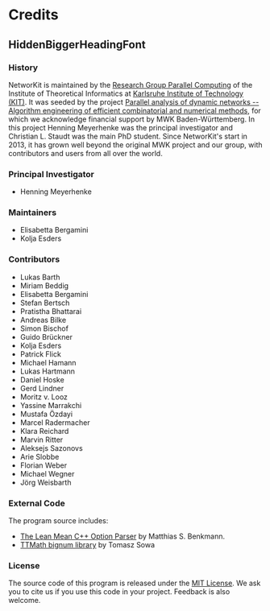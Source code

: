 Credits
=======

<span class="hidden">HiddenBiggerHeadingFont</span>
---------------------------------------------------

### History

NetworKit is maintained by the [Research Group Parallel
Computing](http://parco.iti.kit.edu) of the Institute of Theoretical
Informatics at [Karlsruhe Institute of Technology
(KIT)](http://www.kit.edu/english/index.php). It was seeded by the
project [Parallel analysis of dynamic networks -- Algorithm engineering
of efficient combinatorial and numerical
methods](http://parco.iti.kit.edu/forschung-en.shtml), for which we
acknowledge financial support by MWK Baden-Württemberg. In this project
Henning Meyerhenke was the principal investigator and Christian L.
Staudt was the main PhD student. Since NetworKit's start in 2013, it has
grown well beyond the original MWK project and our group, with
contributors and users from all over the world.

### Principal Investigator

-   Henning Meyerhenke

### Maintainers

-   Elisabetta Bergamini
-   Kolja Esders

### Contributors

-   Lukas Barth
-   Miriam Beddig
-   Elisabetta Bergamini
-   Stefan Bertsch
-   Pratistha Bhattarai
-   Andreas Bilke
-   Simon Bischof
-   Guido Brückner
-   Kolja Esders
-   Patrick Flick
-   Michael Hamann
-   Lukas Hartmann
-   Daniel Hoske
-   Gerd Lindner
-   Moritz v. Looz
-   Yassine Marrakchi
-   Mustafa Özdayi
-   Marcel Radermacher
-   Klara Reichard
-   Marvin Ritter
-   Aleksejs Sazonovs
-   Arie Slobbe
-   Florian Weber
-   Michael Wegner
-   Jörg Weisbarth

### External Code

The program source includes:

-   [The Lean Mean C++ Option
    Parser](http://optionparser.sourceforge.net/) by Matthias S.
    Benkmann.
-   [TTMath bignum library](http://www.ttmath.org/) by Tomasz Sowa

### License

The source code of this program is released under the [MIT
License](http://opensource.org/licenses/MIT). We ask you to cite us if
you use this code in your project. Feedback is also welcome.
